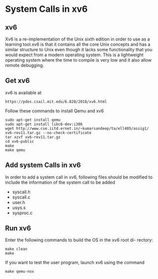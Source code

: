 
# System Calls in xv6

## xv6

Xv6 is a re-implementation of the Unix sixth edition in order to use as a learning tool.xv6 is that it contains all the core Unix concepts and has a similar structure to Unix even though it lacks some functionality that you would expect from a modern operating system. This is a lightweight operating system where the time to compile is very low and it also allow remote debugging.

## Get xv6

xv6 is available at
```
https://pdos.csail.mit.edu/6.828/2018/xv6.html
```

Follow these commands to install Qemu and xv6
```
sudo apt-get install qemu
sudo apt-get install libc6-dev:i386
wget http://www.cse.iitd.ernet.in/~kumarsandeep/ta/ell405/assig1/
xv6-rev11.tar.gz --no-check-certificate
tar xzvf xv6-rev11.tar.gz
cd xv6-public
make
make qemu
```
## Add system Calls in xv6

In order to add a system call in xv6, following files should be modified to include the information of the system call to be added

* syscall.h
* syscall.c 
* user.h
* usys.s
* sysproc.c



## Run xv6
Enter the following commands to build the OS in the xv6 root di-
rectory:
```
make clean
make
```

If you want to test the user program, launch xv6 using the command
```
make qemu-nox
```
